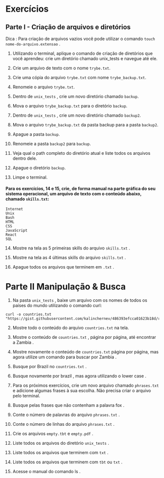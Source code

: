 # Exercícios

## Parte I - Criação de arquivos e diretórios

Dica : Para criação de arquivos vazios você pode utilizar o comando `touch nome-do-arquivo.extensao` .

1. Utilizando o terminal, aplique o comando de criação de diretórios que você aprendeu: crie um diretório chamado unix_tests e navegue até ele.

1. Crie um arquivo de texto com o nome `trybe.txt`.

1. Crie uma cópia do arquivo `trybe.txt` com nome `trybe_backup.txt`.

1. Renomeie o arquivo `trybe.txt`.

1. Dentro de `unix_tests` , crie um novo diretório chamado `backup`.

1. Mova o arquivo `trybe_backup.txt` para o diretório `backup`.

1. Dentro de `unix_tests` , crie um novo diretório chamado `backup2`.

1. Mova o arquivo `trybe_backup.txt` da pasta backup para a pasta `backup2`.

1. Apague a pasta `backup`.

1. Renomeie a pasta `backup2` para `backup`.

1. Veja qual o path completo do diretório atual e liste todos os arquivos dentro dele.

1. Apague o diretório `backup`.

1. Limpe o terminal.

#### Para os exercícios, 14 e 15, crie, de forma manual na parte gráfica do seu sistema operacional, um arquivo de texto com o conteúdo abaixo, chamado `skills.txt`:

```
Internet
Unix
Bash
HTML
CSS
JavaScript
React
SQL
```

14. Mostre na tela as 5 primeiras skills do arquivo `skills.txt` .

1. Mostre na tela as 4 últimas skills do arquivo `skills.txt` .

1. Apague todos os arquivos que terminem em `.txt` .

# Parte II Manipulação & Busca

1. Na pasta `unix_tests` , baixe um arquivo com os nomes de todos os países do mundo utilizando o comando curl:

```
curl -o countries.txt "https://gist.githubusercontent.com/kalinchernev/486393efcca01623b18d/raw/daa24c9fea66afb7d68f8d69f0c4b8eeb9406e83/countries"
```
2. Mostre todo o conteúdo do arquivo `countries.txt` na tela.

1. Mostre o conteúdo de `countries.txt` , página por página, até encontrar a Zambia .

1. Mostre novamente o conteúdo de `countries.txt` página por página, mas agora utilize um comando para buscar por Zambia .

1. Busque por Brazil no `countries.txt` .

1. Busque novamente por brazil , mas agora utilizando o lower case .

1. Para os próximos exercícios, crie um novo arquivo chamado `phrases.txt` e adicione algumas frases à sua escolha. Não precisa criar o arquivo pelo terminal.

1. Busque pelas frases que não contenham a palavra fox .

1. Conte o número de palavras do arquivo `phrases.txt` .

1. Conte o número de linhas do arquivo `phrases.txt` .

1. Crie os arquivos `empty.tbt` e `empty.pdf` .

1. Liste todos os arquivos do diretório `unix_tests` .

1. Liste todos os arquivos que terminem com `txt` .

1. Liste todos os arquivos que terminem com `tbt` ou `txt` .

1. Acesse o manual do comando ls .